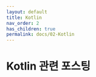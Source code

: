 ```yaml
---
layout: default
title: Kotlin
nav_order: 2
has_children: true
permalink: docs/02-Kotlin
---
```


# Kotlin 관련 포스팅
